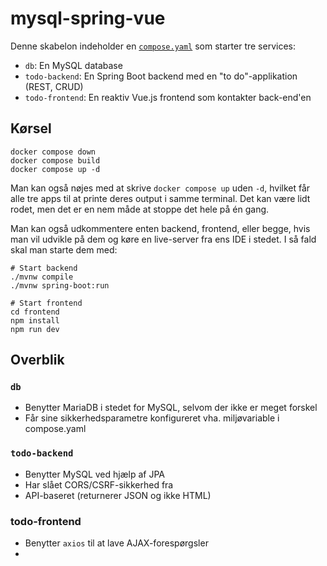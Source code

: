 # mysql-spring-vue

Denne skabelon indeholder en [`compose.yaml`](./compose.yaml) som starter tre services:

- `db`: En MySQL database
- `todo-backend`: En Spring Boot backend med en "to do"-applikation (REST, CRUD)
- `todo-frontend`: En reaktiv Vue.js frontend som kontakter back-end'en

## Kørsel

```
docker compose down
docker compose build
docker compose up -d
```

Man kan også nøjes med at skrive `docker compose up` uden `-d`, hvilket får
alle tre apps til at printe deres output i samme terminal. Det kan være lidt
rodet, men det er en nem måde at stoppe det hele på én gang.

Man kan også udkommentere enten backend, frontend, eller begge, hvis man vil
udvikle på dem og køre en live-server fra ens IDE i stedet. I så fald skal man
starte dem med:

```
# Start backend
./mvnw compile
./mvnw spring-boot:run

# Start frontend
cd frontend
npm install
npm run dev
```

## Overblik

### `db`

- Benytter MariaDB i stedet for MySQL, selvom der ikke er meget forskel
- Får sine sikkerhedsparametre konfigureret vha. miljøvariable i compose.yaml

### `todo-backend`

- Benytter MySQL ved hjælp af JPA
- Har slået CORS/CSRF-sikkerhed fra
- API-baseret (returnerer JSON og ikke HTML)

### todo-frontend

- Benytter `axios` til at lave AJAX-forespørgsler
- 
